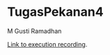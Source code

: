 # TugasPekanan4
M Gusti Ramadhan

[Link to execution recording](https://drive.google.com/file/d/1L0rO8caBNfG-yGLCDZQSejn5s38aO8Mt/view?usp=sharing).
